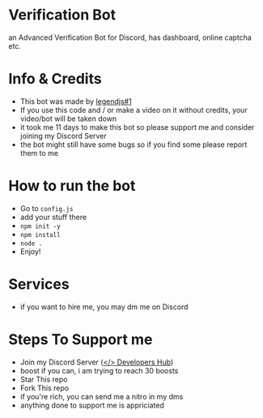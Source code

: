 # Verification Bot
an Advanced Verification Bot for Discord, has dashboard, online captcha etc.
# Info & Credits
- This bot was made by [legendjs#1](https://github.com/legend-js-dev)
- If you use this code and / or make a video on it without credits, your video/bot will be taken down
- it took me 11 days to make this bot so please support me and consider joining my Discord Server
- the bot might still have some bugs so if you find some please report them to me
# How to run the bot
- Go to `config.js`
- add your stuff there
- `npm init -y`
- `npm install`
- `node .`
- Enjoy!
# Services
- if you want to hire me, you may dm me on Discord
# Steps To Support me
- Join my Discord Server ([</> Developers Hub](https://discord.gg/gZnw8M3HCE))
- boost if you can, i am trying to reach 30 boosts
- Star This repo
- Fork This repo
- if you're rich, you can send me a nitro in my dms
- anything done to support me is appriciated
